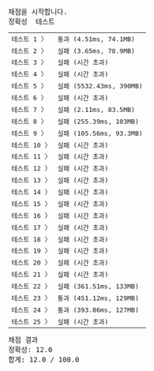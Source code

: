 <pre class="console-content"><div></div><div class="console-heading">채점을 시작합니다.</div><div class="console-message">정확성  테스트</div><table class="console-test-group" data-category="correctness"><tbody><tr data-testcase-id="54449"><td valign="top" class="td-label">테스트 1 <span>〉</span></td><td class="result passed">통과 (4.51ms, 74.1MB)</td></tr><tr data-testcase-id="54450"><td valign="top" class="td-label">테스트 2 <span>〉</span></td><td class="result failed">실패 (3.65ms, 78.9MB)</td></tr><tr data-testcase-id="54451"><td valign="top" class="td-label">테스트 3 <span>〉</span></td><td class="result failed">실패 (시간 초과)</td></tr><tr data-testcase-id="54452"><td valign="top" class="td-label">테스트 4 <span>〉</span></td><td class="result failed">실패 (시간 초과)</td></tr><tr data-testcase-id="54453"><td valign="top" class="td-label">테스트 5 <span>〉</span></td><td class="result failed">실패 (5532.43ms, 390MB)</td></tr><tr data-testcase-id="54454"><td valign="top" class="td-label">테스트 6 <span>〉</span></td><td class="result failed">실패 (시간 초과)</td></tr><tr data-testcase-id="54455"><td valign="top" class="td-label">테스트 7 <span>〉</span></td><td class="result failed">실패 (2.11ms, 83.5MB)</td></tr><tr data-testcase-id="54456"><td valign="top" class="td-label">테스트 8 <span>〉</span></td><td class="result failed">실패 (255.39ms, 103MB)</td></tr><tr data-testcase-id="54457"><td valign="top" class="td-label">테스트 9 <span>〉</span></td><td class="result failed">실패 (105.56ms, 93.3MB)</td></tr><tr data-testcase-id="54458"><td valign="top" class="td-label">테스트 10 <span>〉</span></td><td class="result failed">실패 (시간 초과)</td></tr><tr data-testcase-id="54459"><td valign="top" class="td-label">테스트 11 <span>〉</span></td><td class="result failed">실패 (시간 초과)</td></tr><tr data-testcase-id="54460"><td valign="top" class="td-label">테스트 12 <span>〉</span></td><td class="result failed">실패 (시간 초과)</td></tr><tr data-testcase-id="54461"><td valign="top" class="td-label">테스트 13 <span>〉</span></td><td class="result failed">실패 (시간 초과)</td></tr><tr data-testcase-id="54462"><td valign="top" class="td-label">테스트 14 <span>〉</span></td><td class="result failed">실패 (시간 초과)</td></tr><tr data-testcase-id="54463"><td valign="top" class="td-label">테스트 15 <span>〉</span></td><td class="result failed">실패 (시간 초과)</td></tr><tr data-testcase-id="54464"><td valign="top" class="td-label">테스트 16 <span>〉</span></td><td class="result failed">실패 (시간 초과)</td></tr><tr data-testcase-id="54465"><td valign="top" class="td-label">테스트 17 <span>〉</span></td><td class="result failed">실패 (시간 초과)</td></tr><tr data-testcase-id="54466"><td valign="top" class="td-label">테스트 18 <span>〉</span></td><td class="result failed">실패 (시간 초과)</td></tr><tr data-testcase-id="54467"><td valign="top" class="td-label">테스트 19 <span>〉</span></td><td class="result failed">실패 (시간 초과)</td></tr><tr data-testcase-id="54468"><td valign="top" class="td-label">테스트 20 <span>〉</span></td><td class="result failed">실패 (시간 초과)</td></tr><tr data-testcase-id="54469"><td valign="top" class="td-label">테스트 21 <span>〉</span></td><td class="result failed">실패 (시간 초과)</td></tr><tr data-testcase-id="54470"><td valign="top" class="td-label">테스트 22 <span>〉</span></td><td class="result failed">실패 (361.51ms, 133MB)</td></tr><tr data-testcase-id="54471"><td valign="top" class="td-label">테스트 23 <span>〉</span></td><td class="result passed">통과 (451.12ms, 129MB)</td></tr><tr data-testcase-id="54472"><td valign="top" class="td-label">테스트 24 <span>〉</span></td><td class="result passed">통과 (393.86ms, 127MB)</td></tr><tr data-testcase-id="54635"><td valign="top" class="td-label">테스트 25 <span>〉</span></td><td class="result failed">실패 (시간 초과)</td></tr></tbody></table><div class="console-heading">채점 결과</div><div class="console-message">정확성: 12.0</div><div class="console-message">합계: 12.0 / 100.0</div></pre>